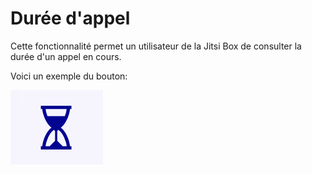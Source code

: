 # Durée d'appel

Cette fonctionnalité permet un utilisateur de la Jitsi Box de consulter la durée d'un appel en cours.

Voici un exemple du bouton:

![image](./images/bouton-duree-appel.png)
